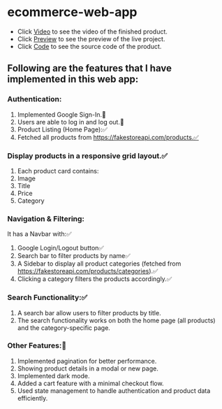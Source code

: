 # ecommerce-web-app

- Click [Video](https://drive.google.com/file/d/104EWESyalTjL59ZQzm0I5RzLuvFy1aDc/view?usp=sharing) to see the video of the finished product.
- Click [Preview](https://ecommerce-react-assignment.vercel.app) to see the preview of the live project.
- Click [Code](https://github.com/arvindjadon/ecommerce-assignment) to see the source code of the product.

## Following are the features that I have implemented in this web app:

### Authentication:
   1. Implemented Google Sign-In.🔰
   2. Users are able to log in and log out.🔰
   3. Product Listing (Home Page):✅
   4. Fetched all products from https://fakestoreapi.com/products.✅

### Display products in a responsive grid layout.✅
   1. Each product card contains:
   2. Image
   3. Title
   4. Price
   5. Category

### Navigation & Filtering:
It has a Navbar with:✅
   1. Google Login/Logout button✅
   2. Search bar to filter products by name✅
   3. A Sidebar to display all product categories (fetched from https://fakestoreapi.com/products/categories).✅
   4. Clicking a category filters the products accordingly.✅

### Search Functionality:✅
   1. A search bar allow users to filter products by title.
   2. The search functionality works on both the home page (all products) and the category-specific page.

### Other Features:🔰
   1. Implemented pagination for better performance.
   2. Showing product details in a modal or new page.
   3. Implemented dark mode.
   4. Added a cart feature with a minimal checkout flow.
   5. Used state management to handle authentication and product data efficiently.
